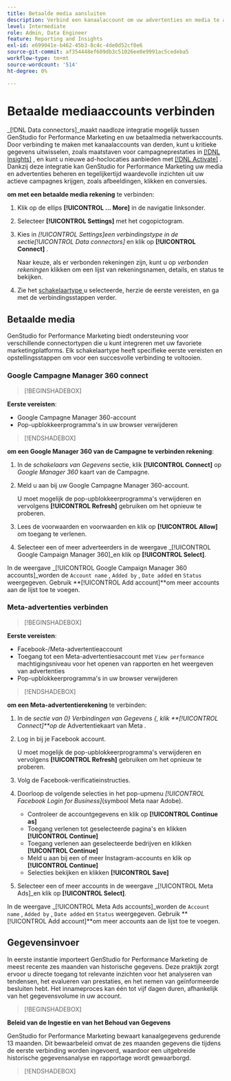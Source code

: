 ```yaml
---
title: Betaalde media aansluiten
description: Verbind een kanaalaccount om uw advertenties en media te activeren en te controleren met Adobe GenStudio for Performance Marketing.
level: Intermediate
role: Admin, Data Engineer
feature: Reporting and Insights
exl-id: e699041e-b462-45b3-8c4c-4de0d52cf0e6
source-git-commit: af354448ef609db3c51026ee0e9991ac5cedeba5
workflow-type: tm+mt
source-wordcount: '514'
ht-degree: 0%

---
```


# Betaalde mediaaccounts verbinden

_[!DNL Data connectors]_maakt naadloze integratie mogelijk tussen GenStudio for Performance Marketing en uw betaalmedia netwerkaccounts. Door verbinding te maken met kanaalaccounts van derden, kunt u kritieke gegevens uitwisselen, zoals maatstaven voor campagneprestaties in [[!DNL Insights]](/help/user-guide/insights/overview.md) , en kunt u nieuwe ad-hoclocaties aanbieden met [[!DNL Activate]](/help/user-guide/activation/overview.md) . Dankzij deze integratie kan GenStudio for Performance Marketing uw media en advertenties beheren en tegelijkertijd waardevolle inzichten uit uw actieve campagnes krijgen, zoals afbeeldingen, klikken en conversies.

**om met een betaalde media rekening** te verbinden:

1. Klik op de ellips **[!UICONTROL ... More]** in de navigatie linksonder.

1. Selecteer **[!UICONTROL Settings]** met het cogopictogram.

1. Kies in _[!UICONTROL Settings]_een verbindingstype in de sectie_[!UICONTROL Data connectors]_ en klik op **[!UICONTROL Connect]** .

   Naar keuze, als er verbonden rekeningen zijn, kunt u op _verbonden rekeningen_ klikken om een lijst van rekeningsnamen, details, en status te bekijken.

1. Zie het [ schakelaartype ](#connector-types) u selecteerde, herzie de eerste vereisten, en ga met de verbindingsstappen verder.

## Betaalde media

GenStudio for Performance Marketing biedt ondersteuning voor verschillende connectortypen die u kunt integreren met uw favoriete marketingplatforms. Elk schakelaartype heeft specifieke eerste vereisten en opstellingsstappen om voor een succesvolle verbinding te voltooien.

### Google Campagne Manager 360 connect

>[!BEGINSHADEBOX]

**Eerste vereisten**:

- Google Campagne Manager 360-account
- Pop-upblokkeerprogramma&#39;s in uw browser verwijderen

>[!ENDSHADEBOX]

**om een Google Manager 360 van de Campagne te verbinden rekening**:

1. In de _schakelaars van Gegevens_ sectie, klik **[!UICONTROL Connect]** op _Google Manager 360_ kaart van de Campagne.

1. Meld u aan bij uw Google Campagne Manager 360-account.

   U moet mogelijk de pop-upblokkeerprogramma&#39;s verwijderen en vervolgens **[!UICONTROL Refresh]** gebruiken om het opnieuw te proberen.

1. Lees de voorwaarden en voorwaarden en klik op **[!UICONTROL Allow]** om toegang te verlenen.

1. Selecteer een of meer adverteerders in de weergave _[!UICONTROL Google Campaign Manager 360]_en klik op **[!UICONTROL Select]**.

In de weergave _[!UICONTROL Google Campaign Manager 360 accounts]_worden de `Account name` , `Added by` , `Date added` en `Status` weergegeven. Gebruik **[!UICONTROL Add account]**om meer accounts aan de lijst toe te voegen.

### Meta-advertenties verbinden

>[!BEGINSHADEBOX]

**Eerste vereisten**:

- Facebook-/Meta-advertentieaccount
- Toegang tot een Meta-advertentiesaccount met `View performance` machtigingsniveau voor het openen van rapporten en het weergeven van advertenties
- Pop-upblokkeerprogramma&#39;s in uw browser verwijderen

>[!ENDSHADEBOX]

**om een Meta-advertentierekening** te verbinden:

1. In de _sectie van 0} Verbindingen van Gegevens {, klik **[!UICONTROL Connect]**op de_ Advertentiekaart van Meta _._

1. Log in bij je Facebook account.

   U moet mogelijk de pop-upblokkeerprogramma&#39;s verwijderen en vervolgens **[!UICONTROL Refresh]** gebruiken om het opnieuw te proberen.

1. Volg de Facebook-verificatieinstructies.

1. Doorloop de volgende selecties in het pop-upmenu _[!UICONTROL Facebook Login for Business]_(symbool Meta naar Adobe).

   - Controleer de accountgegevens en klik op **[!UICONTROL Continue as]**
   - Toegang verlenen tot geselecteerde pagina&#39;s en klikken **[!UICONTROL Continue]**
   - Toegang verlenen aan geselecteerde bedrijven en klikken **[!UICONTROL Continue]**
   - Meld u aan bij een of meer Instagram-accounts en klik op **[!UICONTROL Continue]**
   - Selecties bekijken en klikken **[!UICONTROL Save]**

1. Selecteer een of meer accounts in de weergave _[!UICONTROL Meta Ads]_en klik op **[!UICONTROL Select]**.

In de weergave _[!UICONTROL Meta Ads accounts]_worden de `Account name` , `Added by` , `Date added` en `Status` weergegeven. Gebruik **[!UICONTROL Add account]**om meer accounts aan de lijst toe te voegen.

## Gegevensinvoer

In eerste instantie importeert GenStudio for Performance Marketing de meest recente zes maanden van historische gegevens. Deze praktijk zorgt ervoor u directe toegang tot relevante inzichten voor het analyseren van tendensen, het evalueren van prestaties, en het nemen van geïnformeerde besluiten hebt. Het innameproces kan één tot vijf dagen duren, afhankelijk van het gegevensvolume in uw account.

>[!BEGINSHADEBOX]

**Beleid van de Ingestie en van het Behoud van Gegevens**

GenStudio for Performance Marketing bewaart kanaalgegevens gedurende 13 maanden. Dit bewaarbeleid omvat de zes maanden gegevens die tijdens de eerste verbinding worden ingevoerd, waardoor een uitgebreide historische gegevensanalyse en rapportage wordt gewaarborgd.

>[!ENDSHADEBOX]
